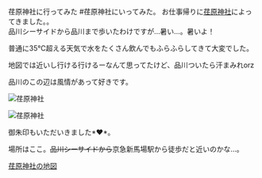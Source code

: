 荏原神社に行ってみた
#荏原神社にいってみた。
お仕事帰りに[荏原神社](http://ebarajinja.org/)によってきました。。<br />
品川シーサイドから品川まで歩いたわけですが…暑い…。暑いよ！

普通に35℃超える天気で水をたくさん飲んでもふらふらしてきて大変でした。

地図では近いし行ける行けるーなんて思ってたけど、品川ついたら汗まみれorz


品川のこの辺は風情があって好きです。

![荏原神社](http://www.yunoka.net/img/blog/ebara1_mini.jpg "荏原神社")

![荏原神社](http://www.yunoka.net/img/blog/ebara2_mini.jpg "荏原神社")

御朱印もいただいきました*&hearts;*。

場所はここ。<del>品川シーサイドから</del>京急新馬場駅から徒歩だと近いのかな…。

<?php
if($isSP){
?>
[荏原神社の地図](https://www.google.co.jp/maps/place/%E8%8D%8F%E5%8E%9F%E7%A5%9E%E7%A4%BE/@35.6169978,139.7434016,17z/data=!3m1!4b1!4m2!3m1!1s0x60188a6f4a424423:0x61db56219d1d9637!6m1!1e1)
<?php
}else{
?>
<script type='text/javascript' charset='UTF-8' src='http://map.yahooapis.jp/MapsService/embedmap/V2/?p=35.6169634%2C139.743452&amp;cond=cancelMove%3Atrue%3Bq%3A%E6%9D%B1%E4%BA%AC%E9%83%BD%E5%93%81%E5%B7%9D%E5%8C%BA%E5%8C%97%E5%93%81%E5%B7%9D2%E4%B8%81%E7%9B%AE30-1%3Bplacegenre%3Aaddress%3Bid%3A3d0dee839e8e55978fdaae03deae5a1c24917bfc%3B&amp;id=3d0dee839e8e55978fdaae03deae5a1c24917bfc&amp;setHome=true&amp;zoom=19&amp;lat=35.61684565594675&amp;lon=139.74245958266437&amp;pluginid=pa&amp;z=19&amp;mode=map&amp;active=true&amp;layer=pa&amp;home=on&amp;hlat=35.6169634&amp;hlon=139.743452&amp;pointer=off&amp;pan=off&amp;ei=utf8&amp;v=3&amp;datum=wgs&amp;width=480&amp;height=480&amp;isleft='></script>
<?php
}
?>
